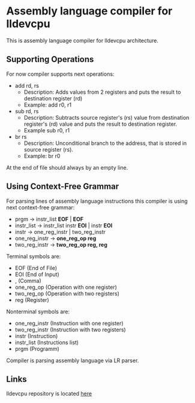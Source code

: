 # Assembly language compiler for lldevcpu

This is assembly language compiler for lldevcpu architecture.

## Supporting Operations

For now compiler supports next operations:
- add rd, rs
	- Description: Adds values from 2 registers and puts the result to destination register (rd) 
	- Example: add r0, r1
- sub  rd, rs
	- Description: Subtracts source register's (rs) value from destination register's (rd) value and puts the result to destination register.
	- Example sub r0, r1
- br rs
	- Description: Unconditional branch to the address, that is stored in source register (rs).
	- Example: br r0

At the end of file should always by an empty line.

## Using Context-Free Grammar
For parsing lines of assembly language instructions this compiler is using next context-free grammar:
- prgm -> instr_list **EOF** | **EOF**
- instr_list -> instr_list instr **EOI** | instr **EOI**
- instr -> one_reg_instr | two_reg_instr
- one_reg_instr -> **one_reg_op reg**
- two_reg_instr -> **two_reg_op reg, reg**

Terminal symbols are:
- EOF (End of File)
- EOI (End of Input)
- , (Comma)
- one_reg_op (Operation with one register)
- two_reg_op (Operation with two registers)
- reg (Register)

Nonterminal symbols are:
- one_reg_instr (Instruction with one register)
- two_reg_instr (Instruction with two registers)
- instr (Instruction)
- instr_list (Instructions list)
- prgm (Programm)

Compiler is parsing assembly language via LR parser. 

## Links

lldevcpu repository is located [here](https://github.com/LLDevLab/lldevcpu.git)

